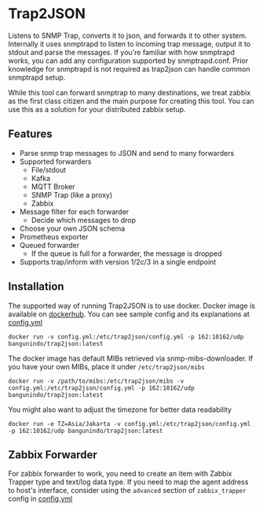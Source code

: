# Trap2JSON
Listens to SNMP Trap, converts it to json, and forwards it to other system.
Internally it uses snmptrapd to listen to incoming trap message, output it
to stdout and parse the messages. If you're familiar with how snmptrapd works,
you can add any configuration supported by snmptrapd.conf. Prior knowledge
for snmptrapd is not required as trap2json can handle common snmptrapd setup.

While this tool can forward snmptrap to many destinations, we treat zabbix
as the first class citizen and the main purpose for creating this tool. You
can use this as a solution for your distributed zabbix setup.

## Features
- Parse snmp trap messages to JSON and send to many forwarders
- Supported forwarders
  - File/stdout
  - Kafka
  - MQTT Broker
  - SNMP Trap (like a proxy)
  - Zabbix
- Message filter for each forwarder
  - Decide which messages to drop
- Choose your own JSON schema
- Prometheus exporter
- Queued forwarder
  - If the queue is full for a forwarder, the message is dropped
- Supports trap/inform with version 1/2c/3 in a single endpoint

## Installation
The supported way of running Trap2JSON is to use docker. Docker image is available
on [dockerhub](https://hub.docker.com/r/bangunindo/trap2json).
You can see sample config and its explanations at [config.yml](config.yml)
```shell
docker run -v config.yml:/etc/trap2json/config.yml -p 162:10162/udp bangunindo/trap2json:latest
```
The docker image has default MIBs retrieved via snmp-mibs-downloader.
If you have your own MIBs, place it under `/etc/trap2json/mibs`
```shell
docker run -v /path/to/mibs:/etc/trap2json/mibs -v config.yml:/etc/trap2json/config.yml -p 162:10162/udp bangunindo/trap2json:latest
```
You might also want to adjust the timezone for better data readability
```shell
docker run -e TZ=Asia/Jakarta -v config.yml:/etc/trap2json/config.yml -p 162:10162/udp bangunindo/trap2json:latest
```

## Zabbix Forwarder
For zabbix forwarder to work, you need to create an item with Zabbix Trapper type and text/log data type. If you need
to map the agent address to host's interface, consider using the `advanced` section of `zabbix_trapper` config in [config.yml](config.yml)